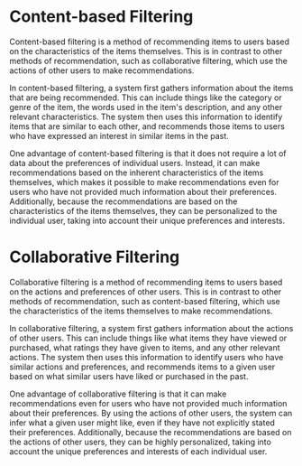 # Content-based Filtering
Content-based filtering is a method of recommending items to users based on the characteristics of the items themselves. This is in contrast to other methods of recommendation, such as collaborative filtering, which use the actions of other users to make recommendations.

In content-based filtering, a system first gathers information about the items that are being recommended. This can include things like the category or genre of the item, the words used in the item's description, and any other relevant characteristics. The system then uses this information to identify items that are similar to each other, and recommends those items to users who have expressed an interest in similar items in the past.

One advantage of content-based filtering is that it does not require a lot of data about the preferences of individual users. Instead, it can make recommendations based on the inherent characteristics of the items themselves, which makes it possible to make recommendations even for users who have not provided much information about their preferences. Additionally, because the recommendations are based on the characteristics of the items themselves, they can be personalized to the individual user, taking into account their unique preferences and interests.

# Collaborative Filtering

Collaborative filtering is a method of recommending items to users based on the actions and preferences of other users. This is in contrast to other methods of recommendation, such as content-based filtering, which use the characteristics of the items themselves to make recommendations.

In collaborative filtering, a system first gathers information about the actions of other users. This can include things like what items they have viewed or purchased, what ratings they have given to items, and any other relevant actions. The system then uses this information to identify users who have similar actions and preferences, and recommends items to a given user based on what similar users have liked or purchased in the past.

One advantage of collaborative filtering is that it can make recommendations even for users who have not provided much information about their preferences. By using the actions of other users, the system can infer what a given user might like, even if they have not explicitly stated their preferences. Additionally, because the recommendations are based on the actions of other users, they can be highly personalized, taking into account the unique preferences and interests of each individual user.